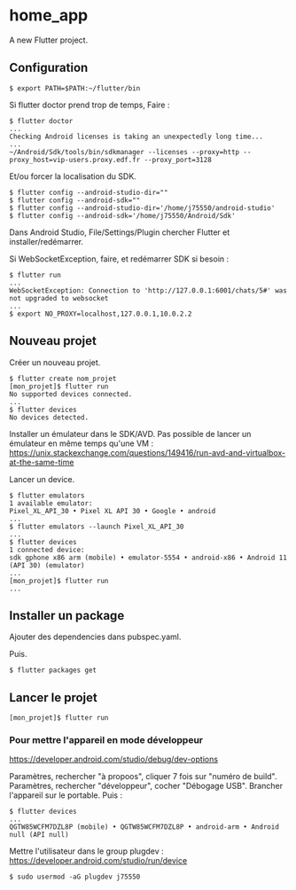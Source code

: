 # home_app

A new Flutter project.

## Configuration

```
$ export PATH=$PATH:~/flutter/bin
```

Si flutter doctor prend trop de temps, Faire :
```
$ flutter doctor
...
Checking Android licenses is taking an unexpectedly long time...
...
~/Android/Sdk/tools/bin/sdkmanager --licenses --proxy=http --proxy_host=vip-users.proxy.edf.fr --proxy_port=3128
```

Et/ou forcer la localisation du SDK.
```
$ flutter config --android-studio-dir=""
$ flutter config --android-sdk=""
$ flutter config --android-studio-dir='/home/j75550/android-studio'
$ flutter config --android-sdk='/home/j75550/Android/Sdk'
```

Dans Android Studio, File/Settings/Plugin chercher Flutter et installer/redémarrer.

Si WebSocketException, faire, et redémarrer SDK si besoin :
```
$ flutter run
...
WebSocketException: Connection to 'http://127.0.0.1:6001/chats/5#' was not upgraded to websocket
...
$ export NO_PROXY=localhost,127.0.0.1,10.0.2.2
```

## Nouveau projet

Créer un nouveau projet.
```
$ flutter create nom_projet
[mon_projet]$ flutter run
No supported devices connected.
...
$ flutter devices
No devices detected.
```

Installer un émulateur dans le SDK/AVD. Pas possible de lancer un émulateur en même temps qu'une VM : https://unix.stackexchange.com/questions/149416/run-avd-and-virtualbox-at-the-same-time

Lancer un device.
```
$ flutter emulators
1 available emulator:
Pixel_XL_API_30 • Pixel XL API 30 • Google • android
...
$ flutter emulators --launch Pixel_XL_API_30
...
$ flutter devices
1 connected device:
sdk gphone x86 arm (mobile) • emulator-5554 • android-x86 • Android 11 (API 30) (emulator)
...
[mon_projet]$ flutter run
...
```

## Installer un package

Ajouter des dependencies dans pubspec.yaml.

Puis.
```
$ flutter packages get
```

## Lancer le projet

```
[mon_projet]$ flutter run
```





### Pour mettre l'appareil en mode développeur

https://developer.android.com/studio/debug/dev-options

Paramètres, rechercher "à propoos", cliquer 7 fois sur "numéro de build". Paramètres, rechercher "développeur", cocher "Débogage USB". Brancher l'appareil sur le portable. Puis :

```
$ flutter devices
...
QGTW85WCFM7DZL8P (mobile) • QGTW85WCFM7DZL8P • android-arm • Android null (API null)
```

Mettre l'utilisateur dans le group plugdev : https://developer.android.com/studio/run/device

```
$ sudo usermod -aG plugdev j75550
```
